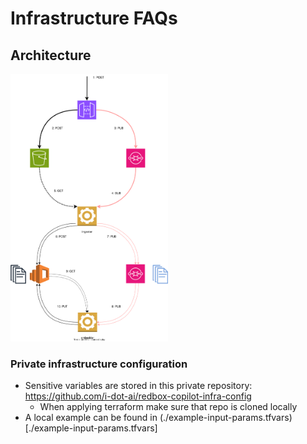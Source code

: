 # Infrastructure FAQs 

## Architecture
<img src="architecture_diagram.svg" width="50%"/>

### Private infrastructure configuration
* Sensitive variables are stored in this private repository: https://github.com/i-dot-ai/redbox-copilot-infra-config
  * When applying terraform make sure that repo is cloned locally
* A local example can be found in (./example-input-params.tfvars)[./example-input-params.tfvars]